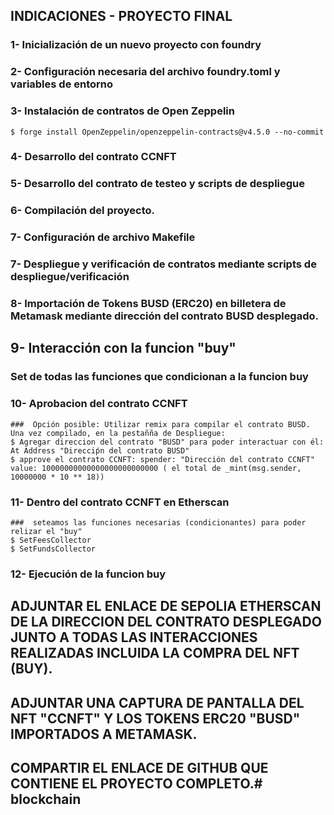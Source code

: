 ## INDICACIONES - PROYECTO FINAL


### 1- Inicialización de un nuevo proyecto con foundry

### 2- Configuración necesaria del archivo foundry.toml y variables de entorno

### 3- Instalación de contratos de Open Zeppelin

```shell
$ forge install OpenZeppelin/openzeppelin-contracts@v4.5.0 --no-commit
```

### 4- Desarrollo del contrato CCNFT

### 5- Desarrollo del contrato de testeo y scripts de despliegue

### 6- Compilación del proyecto.

### 7- Configuración de archivo Makefile

### 7- Despliegue y verificación de contratos mediante scripts de despliegue/verificación

### 8- Importación de Tokens BUSD (ERC20) en billetera de Metamask mediante dirección del contrato BUSD desplegado.

## 9- Interacción con la funcion "buy"
### Set de todas las funciones que condicionan a la funcion buy

### 10- Aprobacion del contrato CCNFT

```shell
###  Opción posible: Utilizar remix para compilar el contrato BUSD. Una vez compilado, en la pestañña de Despliegue:
$ Agregar direccion del contrato "BUSD" para poder interactuar con él: At Address "Direcciṕn del contrato BUSD"
$ approve el contrato CCNFT: spender: "Dirección del contrato CCNFT"      value: 10000000000000000000000000 ( el total de _mint(msg.sender, 10000000 * 10 ** 18))
```

### 11- Dentro del contrato CCNFT en Etherscan

```shell
###  seteamos las funciones necesarias (condicionantes) para poder relizar el "buy"
$ SetFeesCollector
$ SetFundsCollector
```

### 12- Ejecución de la funcion buy


## ADJUNTAR EL ENLACE DE SEPOLIA ETHERSCAN DE LA DIRECCION DEL CONTRATO DESPLEGADO JUNTO A TODAS LAS INTERACCIONES REALIZADAS INCLUIDA LA COMPRA DEL NFT (BUY).
## ADJUNTAR UNA CAPTURA DE PANTALLA DEL NFT "CCNFT" Y LOS TOKENS ERC20 "BUSD" IMPORTADOS A METAMASK. 
## COMPARTIR EL ENLACE DE GITHUB QUE CONTIENE EL PROYECTO COMPLETO.# blockchain
